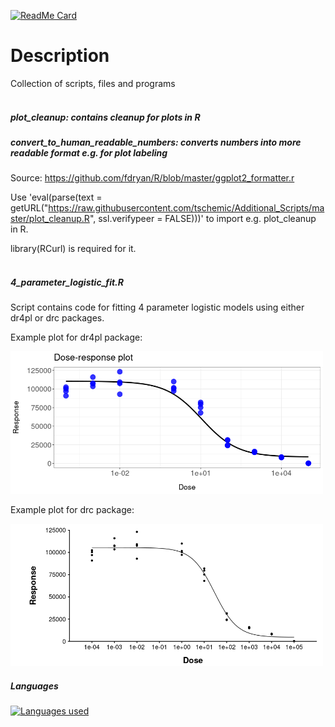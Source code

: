 [![ReadMe Card](https://github-readme-stats.vercel.app/api/pin/?username=tschemic&repo=Additional_Scripts&theme=dark&show_owner=true)](https://github.com/tschemic/Additional_Scripts)

# Description
Collection of scripts, files and programs
<br/>
<br/>

##### plot_cleanup: contains cleanup for plots in R

##### convert_to_human_readable_numbers: converts numbers into more readable format e.g. for plot labeling

Source: https://github.com/fdryan/R/blob/master/ggplot2_formatter.r

Use 'eval(parse(text = getURL("https://raw.githubusercontent.com/tschemic/Additional_Scripts/master/plot_cleanup.R", ssl.verifypeer = FALSE)))' to import e.g. plot_cleanup in R.

library(RCurl) is required for it.
<br/>
<br/>

##### 4_parameter_logistic_fit.R
Script contains code for fitting 4 parameter logistic models using either dr4pl or drc packages.

Example plot for dr4pl package:

<img src="/images/4PL_plot_dr4pl.png" alt="dr4pl" width="500"/>


Example plot for drc package:

<img src="/images/4PLfit_drc.png" alt="drc" width="500"/>


<br/>

##### Languages

[![Languages used](https://github-readme-stats.vercel.app/api/top-langs/?username=tschemic&exclude_repo=ThinkStats2,RNAseq_analysis,RNAseq_analysis_mouse,ATACseq_analysis&theme=dark)](https://github.com/tschemic/Additional_Scripts)


